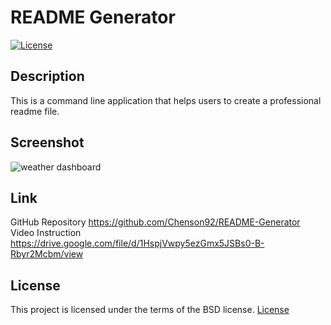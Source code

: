 # README Generator

[![License](https://img.shields.io/badge/License-BSD_3--Clause-blue.svg)](https://opensource.org/licenses/BSD-3-Clause)

## Description

This is a command line application that helps users to create a professional readme file.

## Screenshot

![weather dashboard](./Assest/Screenshot.png)

## Link

GitHub Repository https://github.com/Chenson92/README-Generator
Video Instruction https://drive.google.com/file/d/1HspjVwpy5ezGmx5JSBs0-B-Rbyr2Mcbm/view

## License

This project is licensed under the terms of the BSD license.
[License](https://opensource.org/licenses/BSD-3-Clause)
